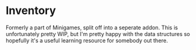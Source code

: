 # Inventory
Formerly a part of Minigames, split off into a seperate addon. This is unfortunately pretty WIP, but I'm pretty happy with the data structures so hopefully it's a useful learning resource for somebody out there.
